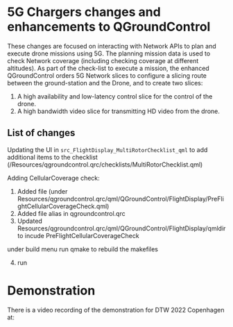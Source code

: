 # 5G Chargers changes and enhancements to QGroundControl

These changes are focused on interacting with Network APIs to plan and execute drone missions using 5G. The planning mission data is used to check Network coverage (including checking coverage at different altitudes). As part of the check-list to execute a mission, the enhanced QGroundControl orders 5G Network slices to configure a slicing route between the ground-station and the Drone, and to create two slices:

1. A high availability and low-latency control slice for the control of the drone.
2. A high bandwidth video slice for transmitting HD video from the drone.

## List of changes

Updating the UI in `src_FlightDisplay_MultiRotorChecklist_qml` to add additional items to the checklist (/Resources/qgroundcontrol.qrc/checklists/MultiRotorChecklist.qml)

Adding CellularCoverage check:

1. Added file (under Resources/qgroundcontrol.qrc/qml/QGroundControl/FlightDisplay/PreFlightCellularCoverageCheck.qml)
2. Added file alias in qgroundcontrol.qrc
3. Updated Resources/qgroundcontrol.qrc/qml/QGroundControl/FlightDisplay/qmldir to incude PreFlightCellularCoverageCheck

under build menu run qmake to rebuild the makefiles

4. run


# Demonstration

There is a video recording of the demonstration for DTW 2022 Copenhagen at: 
